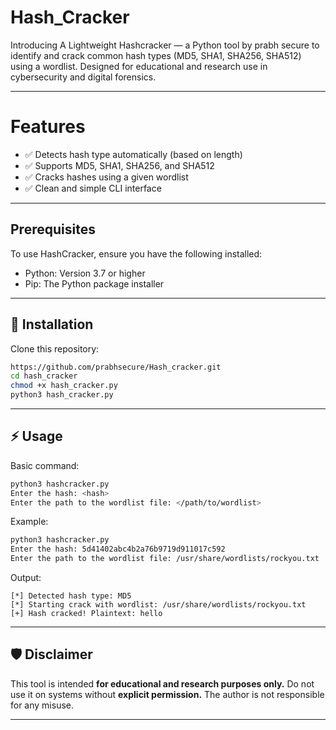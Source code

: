 # Hash_Cracker

Introducing A Lightweight Hashcracker — a Python tool by prabh secure to identify and crack common hash types (MD5, SHA1, SHA256, SHA512) using a wordlist. Designed for educational and research use in cybersecurity and digital forensics.

---

# Features
- ✅ Detects hash type automatically (based on length)  
- ✅ Supports MD5, SHA1, SHA256, and SHA512  
- ✅ Cracks hashes using a given wordlist  
- ✅ Clean and simple CLI interface  

---

## Prerequisites

To use HashCracker, ensure you have the following installed:

- Python: Version 3.7 or higher
- Pip: The Python package installer

---

## 🚀 Installation

Clone this repository:
```bash
https://github.com/prabhsecure/Hash_cracker.git
cd hash_cracker
chmod +x hash_cracker.py
python3 hash_cracker.py

```

---

## ⚡ Usage

Basic command:
```bash
python3 hashcracker.py
Enter the hash: <hash>
Enter the path to the wordlist file: </path/to/wordlist>
```
Example:

```bash
python3 hashcracker.py
Enter the hash: 5d41402abc4b2a76b9719d911017c592
Enter the path to the wordlist file: /usr/share/wordlists/rockyou.txt
```

Output:

```
[*] Detected hash type: MD5
[*] Starting crack with wordlist: /usr/share/wordlists/rockyou.txt
[+] Hash cracked! Plaintext: hello
```

---

## 🛡️ Disclaimer

This tool is intended **for educational and research purposes only.**
Do not use it on systems without **explicit permission.**
The author is not responsible for any misuse.

---


